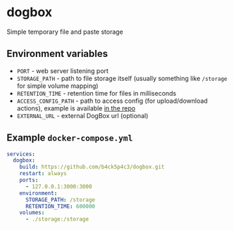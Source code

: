# dogbox

Simple temporary file and paste storage

## Environment variables

- `PORT` - web server listening port
- `STORAGE_PATH` - path to file storage itself (usually something like `/storage` for simple volume mapping)
- `RETENTION_TIME` - retention time for files in milliseconds
- `ACCESS_CONFIG_PATH` - path to access config (for upload/download actions), example is available [in the repo](access-config.example.json)
- `EXTERNAL_URL` - external DogBox url (optional)

## Example `docker-compose.yml`

```yaml
services:
  dogbox:
    build: https://github.com/b4ck5p4c3/dogbox.git
    restart: always
    ports:
      - 127.0.0.1:3000:3000
    environment:
      STORAGE_PATH: /storage
      RETENTION_TIME: 600000
    volumes:
      - ./storage:/storage
```
